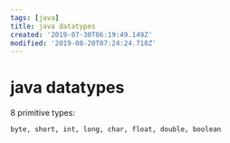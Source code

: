 ```yaml
---
tags: [java]
title: java datatypes
created: '2019-07-30T06:19:49.149Z'
modified: '2019-08-20T07:24:24.718Z'
---
```


# java datatypes

8 primitive types:

    byte, short, int, long, char, float, double, boolean
